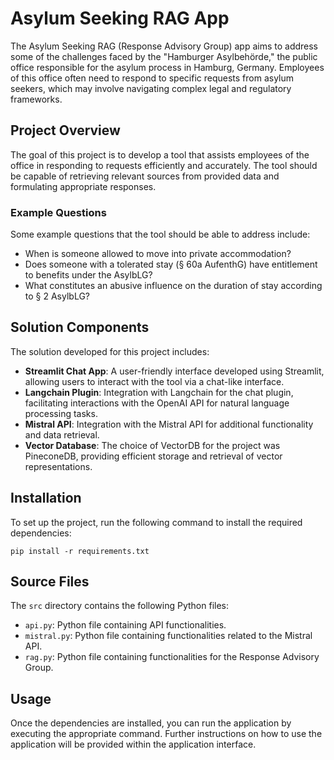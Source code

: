 # Asylum Seeking RAG App

The Asylum Seeking RAG (Response Advisory Group) app aims to address some of the challenges faced by the "Hamburger Asylbehörde," the public office responsible for the asylum process in Hamburg, Germany. Employees of this office often need to respond to specific requests from asylum seekers, which may involve navigating complex legal and regulatory frameworks.

## Project Overview

The goal of this project is to develop a tool that assists employees of the office in responding to requests efficiently and accurately. The tool should be capable of retrieving relevant sources from provided data and formulating appropriate responses.

### Example Questions

Some example questions that the tool should be able to address include:

- When is someone allowed to move into private accommodation?
- Does someone with a tolerated stay (§ 60a AufenthG) have entitlement to benefits under the AsylbLG?
- What constitutes an abusive influence on the duration of stay according to § 2 AsylbLG?

## Solution Components

The solution developed for this project includes:

- **Streamlit Chat App**: A user-friendly interface developed using Streamlit, allowing users to interact with the tool via a chat-like interface.
- **Langchain Plugin**: Integration with Langchain for the chat plugin, facilitating interactions with the OpenAI API for natural language processing tasks.
- **Mistral API**: Integration with the Mistral API for additional functionality and data retrieval.
- **Vector Database**: The choice of VectorDB for the project was PineconeDB, providing efficient storage and retrieval of vector representations.

## Installation

To set up the project, run the following command to install the required dependencies:

```
pip install -r requirements.txt
```

## Source Files

The `src` directory contains the following Python files:

- `api.py`: Python file containing API functionalities.
- `mistral.py`: Python file containing functionalities related to the Mistral API.
- `rag.py`: Python file containing functionalities for the Response Advisory Group.

## Usage

Once the dependencies are installed, you can run the application by executing the appropriate command. Further instructions on how to use the application will be provided within the application interface.
